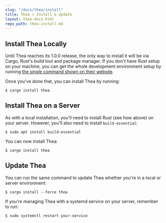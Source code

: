 ```yaml
---
slug: "/docs/thea/install"
title: Thea » Install & Update
layout: thea-docs.html
repo_path: thea-install.md
---
```


## Install Thea Locally

Until Thea reaches its 1.0.0 release, the only way to install it will be via Cargo, Rust's build tool and package manager. If you don't have Rust setup on your machine, you can get the whole development environment setup by running [the single command shown on their website](https://www.rust-lang.org/learn/get-started).

Once you've done that, you can install Thea by running:

```shell
$ cargo install thea
```

## Install Thea on a Server

As with a local installation, you'll need to install Rust (see how above) on your server. However, you'll also need to install `build-essential`:

```shell
$ sudo apt install build-essential
```

You can now install Thea:

```shell
$ cargo install thea
```

## Update Thea

You can run the same command to update Thea whether you're in a local or server environment:

```shell
$ cargo install --force thea
```

If you're managing Thea with a systemd service on your server, remember to run:

```shell
$ sudo systemctl restart your-service
```
